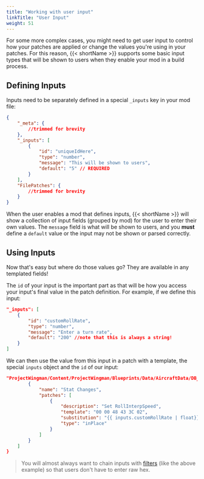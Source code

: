 ```yaml
---
title: "Working with user input"
linkTitle: "User Input"
weight: 51
---
```


For some more complex cases, you might need to get user input to control how your patches are applied or change the values you're using in your patches. For this reason, {{< shortName >}} supports  some basic input types that will be shown to users when they enable your mod in a build process.

## Defining Inputs

Inputs need to be separately defined in a special `_inputs` key in your mod file:

```json
{
    "_meta": {
        //trimmed for brevity
    },
    "_inputs": [
        {
            "id": "uniqueIdHere",
            "type": "number",
            "message": "This will be shown to users",
            "default": "5" // REQUIRED
        }
    ],
    "FilePatches": {
        //trimmed for brevity
    }
}
```

When the user enables a mod that defines inputs, {{< shortName >}} will show a collection of input fields (grouped by mod) for the user to enter their own values. The `message` field is what will be shown to users, and you **must** define a `default` value or the input may not be shown or parsed correctly.

## Using Inputs

Now that's easy but where do those values go? They are available in any templated fields!

The `id` of your input is the important part as that will be how you access your input's final value in the patch definition. For example, if we define this input:

```json
"_inputs": [
    {
        "id": "customRollRate",
        "type": "number",
        "message": "Enter a turn rate",
        "default": "200" //note that this is always a string!
    }
]
```

We can then use the value from this input in a patch with a template, the special `inputs` object and the `id` of our input:

```json
"ProjectWingman/Content/ProjectWingman/Blueprints/Data/AircraftData/DB_Aircraft.uexp": [
        {
            "name": "Stat Changes",
            "patches": [
                {
                    "description": "Set RollInterpSpeed",
                    "template": "00 00 48 43 3C 02",
                    "substitution": "{{ inputs.customRollRate | float}} 3C 02",
                    "type": "inPlace"
                }
            ]
        }
    ]
}
```

> You will almost always want to chain inputs with [filters](/templating/filters) (like the above example) so that users don't have to enter raw hex.